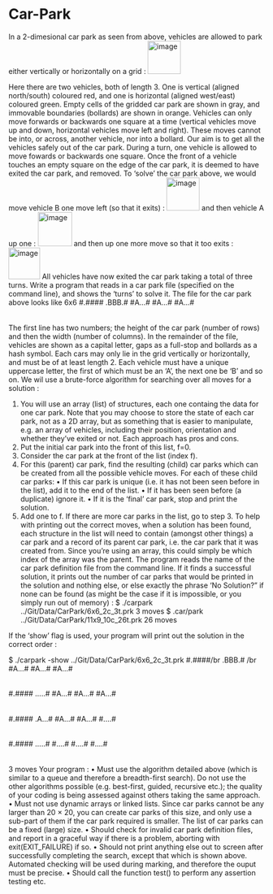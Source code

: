 # Car-Park
  In a 2-dimesional car park as seen from above, vehicles are allowed to park either vertically or horizontally on a grid :
  <img width="65" alt="image" src="https://github.com/Leon-Chen1999/Car-Park/assets/122807406/67404115-9e96-42d3-aa83-1889ef50c4e0">

  Here there are two vehicles, both of length 3. One is vertical (aligned north/south) coloured red, and one is horizontal (aligned west/east) coloured green. Empty cells of the gridded car park are shown in gray, and immovable boundaries (bollards) are shown in orange. Vehicles can only move forwards or backwards one square at a time (vertical vehicles move up and down, horizontal vehicles move left and right). These moves cannot be into, or across, another vehicle, nor into a bollard.
  Our aim is to get all the vehicles safely out of the car park. During a turn, one vehicle is allowed to move fowards or backwards one square. Once the front of a vehicle touches an empty square on the edge of the car park, it is deemed to have exited the car park, and removed.
To ‘solve’ the car park above, we would move vehicle B one move left (so that it exits) :
  <img width="65" alt="image" src="https://github.com/Leon-Chen1999/Car-Park/assets/122807406/2dad8988-fa7d-4252-8d69-78e9f7d939bb">
  and then vehicle A up one :
  <img width="67" alt="image" src="https://github.com/Leon-Chen1999/Car-Park/assets/122807406/88ed4b6f-1aec-4544-a37f-77da9ff76f09">
  and then up one more move so that it too exits :
  <img width="62" alt="image" src="https://github.com/Leon-Chen1999/Car-Park/assets/122807406/63656f4c-3bd4-44cc-a5d7-d40aebe57338">
  All vehicles have now exited the car park taking a total of three turns.
  Write a program that reads in a car park file (specified on the command line), and shows the ‘turns’ to solve it. The file for the car park above looks like 
  6x6
#.####
.BBB.#
#A...#
#A...#
#A...#
######

The first line has two numbers; the height of the car park (number of rows) and then the width (number of columns).
In the remainder of the file, vehicles are shown as a capital letter, gaps as a full-stop and bollards as a hash symbol. Each cars may only lie in the grid vertically or horizontally, and must be of at least length 2. Each vehicle must have a unique uppercase letter, the first of which must be an ‘A’, the next one be ‘B’ and so on.
We wil use a brute-force algorithm for searching over all moves for a solution :
1. You will use an array (list) of structures, each one containg the data for one car park. Note that you may choose to store the state of each car park, not as a 2D array, but
as something that is easier to manipulate, e.g. an array of vehicles, including their position, orientation and whether they’ve exited or not. Each approach has pros and cons.
2. Put the initial car park into the front of this list, f=0.
3. Consider the car park at the front of the list (index f).
4. For this (parent) car park, find the resulting (child) car parks which can be created from
all the possible vehicle moves. For each of these child car parks:
• If this car park is unique (i.e. it has not been seen before in the list), add it to the
end of the list.
• If it has been seen before (a duplicate) ignore it.
• If it is the ‘final’ car park, stop and print the solution.
5. Add one to f. If there are more car parks in the list, go to step 3.
To help with printing out the correct moves, when a solution has been found, each structure in the list will need to contain (amongst other things) a car park and a record of its parent car park, i.e. the car park that it was created from. Since you’re using an array, this could simply be which index of the array was the parent.
The program reads the name of the car park definition file from the command line. If it finds a successful solution, it prints out the number of car parks that would be printed in the solution and nothing else, or else exactly the phrase ‘No Solution?” if none can be found (as might be the case if it is impossible, or you simply run out of memory) :
$ ./carpark ../Git/Data/CarPark/6x6_2c_3t.prk
3 moves
$ .car/park ../Git/Data/CarPark/11x9_10c_26t.prk 26 moves

If the ‘show’ flag is used, your program will print out the solution in the correct order :

$ ./carpark -show ../Git/Data/CarPark/6x6_2c_3t.prk
#.####/br
.BBB.# /br
#A...# 
#A...# 
#A...# 
######

#.####
.....#
#A...# 
#A...#
#A...# 
######

#.#### 
.A...# 
#A...#
#A...# 
#....#
######

#.#### 
.....#
#....#
#....#
#....# 
######

3 moves
Your program :
• Must use the algorithm detailed above (which is similar to a queue and therefore a
breadth-first search). Do not use the other algorithms possible (e.g. best-first, guided, recursive etc.); the quality of your coding is being assessed against others taking the same approach.
• Must not use dynamic arrays or linked lists. Since car parks cannot be any larger than 20 × 20, you can create car parks of this size, and only use a sub-part of them if the car park required is smaller. The list of car parks can be a fixed (large) size.
• Should check for invalid car park definition files, and report in a graceful way if there is a problem, aborting with exit(EXIT_FAILURE) if so.
• Should not print anything else out to screen after successfully completing the search, except that which is shown above. Automated checking will be used during marking, and therefore the ouput must be precise.
• Should call the function test() to perform any assertion testing etc.

